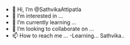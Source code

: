 - 👋 Hi, I’m @SathvikaAttipatla
- 👀 I’m interested in ...
- 🌱 I’m currently learning ...
- 💞️ I’m looking to collaborate on ...
- 📫 How to reach me ...
-Learning...
Sathvika..
<!--
SathvikaAttipatla/SathvikaAttipatla is a ✨ special ✨ repository because its `README.md` (this file) appears on your GitHub profile.
You can click the Preview link to take a look at your changes.
--->
